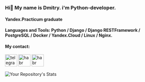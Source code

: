 ### Hi👋 My name is Dmitry. i'm Python-developer.

#### Yandex.Practicum graduate

#### Languages and Tools: Python / Django / Django RESTFramework / PostgreSQL / Docker / Yandex.Cloud / Linux / Nginx.

#### My contact:
[<img src="https://camo.githubusercontent.com/35650e49d3cc754ccc618cf7731d3d1a2c701d6cfd69ce9f22b0f7779c0f3204/68747470733a2f2f63646e2e6a7364656c6976722e6e65742f6e706d2f73696d706c652d69636f6e7340332e302e312f69636f6e732f74656c656772616d2e737667" alt="telegram" height="40" data-canonical-src="https://cdn.jsdelivr.net/npm/simple-icons@3.0.1/icons/telegram.svg" style="max-width: 100%;">](https://t.me/Parovoz27)
[<img src="https://camo.githubusercontent.com/7262ecd5fc23fa8d398d52b3882e83674f41bcc3f7190e0c55d7e0b86ffa2fcf/68747470733a2f2f63646e2e6a7364656c6976722e6e65742f6e706d2f73696d706c652d69636f6e7340332e302e312f69636f6e732f686162722e737667" alt="habr" height="40" data-canonical-src="https://cdn.jsdelivr.net/npm/simple-icons@3.0.1/icons/habr.svg" style="max-width: 100%;">](https://career.habr.com/lexxar91)
[<img 
src="https://user-images.githubusercontent.com/57530624/187027508-8ba157b7-9ce9-40f4-bf18-13a0c59af1ff.png" alt="habr" height="40" data-canonical-src="https://cdn.jsdelivr.net/npm/simple-icons@3.0.1/icons/habr.svg" style="max-width: 100%;">](https://vk.com/id257374176)

![Your Repository's Stats](https://github-readme-stats.vercel.app/api/top-langs/?username=Lexxar91&theme=blue-green)




